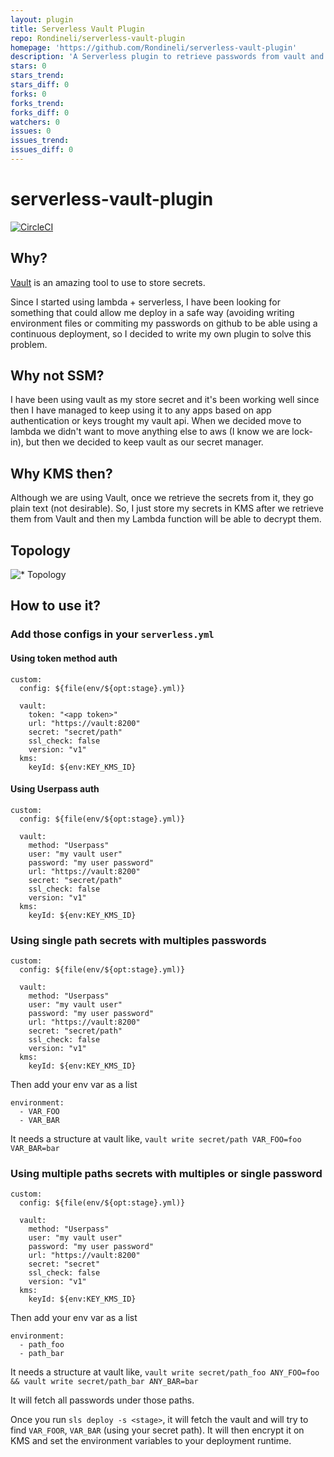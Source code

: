 ```yaml
---
layout: plugin
title: Serverless Vault Plugin
repo: Rondineli/serverless-vault-plugin
homepage: 'https://github.com/Rondineli/serverless-vault-plugin'
description: 'A Serverless plugin to retrieve passwords from vault and encrypt to kms'
stars: 0
stars_trend: 
stars_diff: 0
forks: 0
forks_trend: 
forks_diff: 0
watchers: 0
issues: 0
issues_trend: 
issues_diff: 0
---
```



# serverless-vault-plugin

[![CircleCI](https://circleci.com/gh/Rondineli/serverless-vault-plugin/tree/master.svg?style=svg)](https://circleci.com/gh/Rondineli/serverless-vault-plugin/tree/master)


## Why?
[Vault](https://learn.hashicorp.com/vault/) is an amazing tool to use to store secrets.

Since I started using lambda + serverless, I have been looking for something that could allow me deploy in a safe way (avoiding writing environment files or commiting my passwords on github to be able using a continuous deployment, so I decided to write my own plugin to solve this problem.

## Why not SSM?
I have been using vault as my store secret and it's been working well since then I have managed to keep using it to any apps based on app authentication or keys trought my vault api. When we decided move to lambda we didn't want to move anything else to aws (I know we are lock-in), but then we decided to keep vault as our secret manager.

## Why KMS then?
Although we are using Vault, once we retrieve the secrets from it, they go plain text (not desirable). So, I just store my secrets in KMS after we retrieve them from Vault and then my Lambda function will be able to decrypt them.

## Topology
![* Topology](img/topology.png)

## How to use it?
### Add those configs in your `serverless.yml`

#### Using token method auth
```
custom:
  config: ${file(env/${opt:stage}.yml)}

  vault:
    token: "<app token>"
    url: "https://vault:8200"
    secret: "secret/path"
    ssl_check: false
    version: "v1"
  kms:
    keyId: ${env:KEY_KMS_ID}
```
#### Using Userpass auth
```
custom:
  config: ${file(env/${opt:stage}.yml)}

  vault:
    method: "Userpass"
    user: "my vault user"
    password: "my user password"
    url: "https://vault:8200"
    secret: "secret/path"
    ssl_check: false
    version: "v1"
  kms:
    keyId: ${env:KEY_KMS_ID}
```

### Using single path secrets with multiples passwords
```
custom:
  config: ${file(env/${opt:stage}.yml)}

  vault:
    method: "Userpass"
    user: "my vault user"
    password: "my user password"
    url: "https://vault:8200"
    secret: "secret/path"
    ssl_check: false
    version: "v1"
  kms:
    keyId: ${env:KEY_KMS_ID}
```

Then add your env var as a list
```
environment:
  - VAR_FOO
  - VAR_BAR
```

It needs a structure at vault like, `vault write secret/path VAR_FOO=foo VAR_BAR=bar`


### Using multiple paths secrets with multiples or single password
```
custom:
  config: ${file(env/${opt:stage}.yml)}

  vault:
    method: "Userpass"
    user: "my vault user"
    password: "my user password"
    url: "https://vault:8200"
    secret: "secret"
    ssl_check: false
    version: "v1"
  kms:
    keyId: ${env:KEY_KMS_ID}
```

Then add your env var as a list
```
environment:
  - path_foo
  - path_bar
```

It needs a structure at vault like, `vault write secret/path_foo ANY_FOO=foo && vault write secret/path_bar ANY_BAR=bar`

It will fetch all passwords under those paths.

Once you run `sls deploy -s <stage>`, it will fetch the vault and will try to find `VAR_FOOR`, `VAR_BAR` (using your secret path). It will then encrypt it on KMS and set the environment variables to your deployment runtime.
